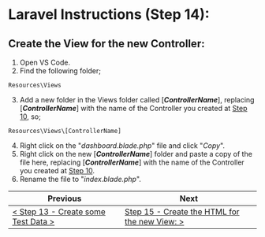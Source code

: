 # Laravel Instructions (Step 14):

## Create the View for the new Controller:

1. Open VS Code.
2. Find the following folder;

```
Resources\Views
```
3. Add a new folder in the Views folder called [**_ControllerName_**], replacing [**_ControllerName_**] with the name of the Controller you created at [Step 10](laravel-10.md), so;

```
Resources\Views\[ControllerName]
```

4. Right click on the "_dashboard.blade.php_" file and click "_Copy_".
5. Right click on the new [**_ControllerName_**] folder and paste a copy of the file here, replacing [**_ControllerName_**] with the name of the Controller you created at [Step 10](laravel-10.md).
6. Rename the file to "_index.blade.php_".

| Previous | Next |
| -------- | ---- |
| [< Step 13 - Create some Test Data >](laravel-13.md) | [Step 15 - Create the HTML for the new View: >](laravel-15.md) |